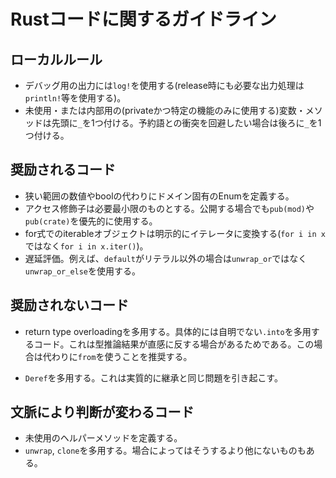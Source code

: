 # Rustコードに関するガイドライン

## ローカルルール

* デバッグ用の出力には`log!`を使用する(release時にも必要な出力処理は`println!`等を使用する)。
* 未使用・または内部用の(privateかつ特定の機能のみに使用する)変数・メソッドは先頭に`_`を1つ付ける。予約語との衝突を回避したい場合は後ろに`_`を1つ付ける。

## 奨励されるコード

* 狭い範囲の数値やboolの代わりにドメイン固有のEnumを定義する。
* アクセス修飾子は必要最小限のものとする。公開する場合でも`pub(mod)`や`pub(crate)`を優先的に使用する。
* for式でのiterableオブジェクトは明示的にイテレータに変換する(`for i in x`ではなく`for i in x.iter()`)。
* 遅延評価。例えば、`default`がリテラル以外の場合は`unwrap_or`ではなく`unwrap_or_else`を使用する。

## 奨励されないコード

* return type overloadingを多用する。具体的には自明でない`.into`を多用するコード。これは型推論結果が直感に反する場合があるためである。この場合は代わりに`from`を使うことを推奨する。

* `Deref`を多用する。これは実質的に継承と同じ問題を引き起こす。

## 文脈により判断が変わるコード

* 未使用のヘルパーメソッドを定義する。
* `unwrap`, `clone`を多用する。場合によってはそうするより他にないものもある。
